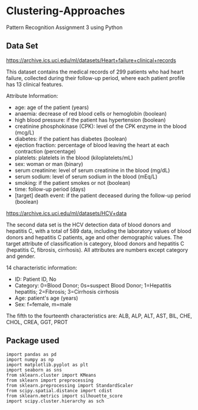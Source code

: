 # Clustering-Approaches
Pattern Recognition Assignment 3 using Python


## Data Set

https://archive.ics.uci.edu/ml/datasets/Heart+failure+clinical+records

This dataset contains the medical records of 299 patients who had heart failure, collected during their follow-up period, where each patient profile has 13 clinical features.

Attribute Information:

- age: age of the patient (years)
- anaemia: decrease of red blood cells or hemoglobin (boolean)
- high blood pressure: if the patient has hypertension (boolean)
- creatinine phosphokinase (CPK): level of the CPK enzyme in the blood (mcg/L)
- diabetes: if the patient has diabetes (boolean)
- ejection fraction: percentage of blood leaving the heart at each contraction (percentage)
- platelets: platelets in the blood (kiloplatelets/mL)
- sex: woman or man (binary)
- serum creatinine: level of serum creatinine in the blood (mg/dL)
- serum sodium: level of serum sodium in the blood (mEq/L)
- smoking: if the patient smokes or not (boolean)
- time: follow-up period (days)
- [target] death event: if the patient deceased during the follow-up period (boolean)

https://archive.ics.uci.edu/ml/datasets/HCV+data

The second data set is the HCV detection data of blood donors and hepatitis C, with a total of 589 data, including the laboratory values of blood donors and hepatitis C patients, age and other demographic values. The target attribute of classification is category, blood donors and hepatitis C (hepatitis C, fibrosis, cirrhosis). All attributes are numbers except category and gender.

14 characteristic information:

- ID: Patient ID, No
- Category: 0=Blood Donor; 0s=suspect Blood Donor; 1=Hepatitis hepatitis; 2=Fibrosis; 3=Cirrhosis cirrhosis
- Age: patient's age (years)
- Sex: f=female, m=male

The fifth to the fourteenth characteristics are: ALB, ALP, ALT, AST, BIL, CHE, CHOL, CREA, GGT, PROT

## Package used

```
import pandas as pd
import numpy as np
import matplotlib.pyplot as plt
import seaborn as sns
from sklearn.cluster import KMeans
from sklearn import preprocessing
from sklearn.preprocessing import StandardScaler
from scipy.spatial.distance import cdist
from sklearn.metrics import silhouette_score
import scipy.cluster.hierarchy as sch
```
